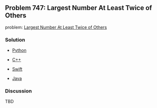 ## Problem 747: Largest Number At Least Twice of Others

problem: [Largest Number At Least Twice of Others](https://leetcode.com/problems/largest-number-at-least-twice-of-others/)

### Solution

- [Python](../python/problem747.py)

- [C++](../cpp/problem747.cpp)

- [Swift](../swift/problem747.swift)

- [Java](../java/problem747.java)

### Discussion

TBD

